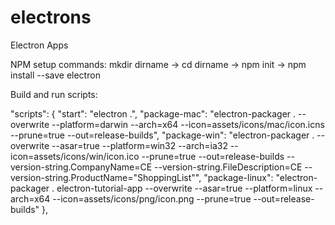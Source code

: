 # electrons
Electron Apps

NPM setup commands:
mkdir dirname ->
cd dirname -> 
npm init ->
npm install --save electron

Build and run scripts:

"scripts": { "start": "electron .", "package-mac": "electron-packager . --overwrite --platform=darwin --arch=x64 --icon=assets/icons/mac/icon.icns --prune=true --out=release-builds", "package-win": "electron-packager . --overwrite --asar=true --platform=win32 --arch=ia32 --icon=assets/icons/win/icon.ico --prune=true --out=release-builds --version-string.CompanyName=CE --version-string.FileDescription=CE --version-string.ProductName="ShoppingList"",
"package-linux": "electron-packager . electron-tutorial-app --overwrite --asar=true --platform=linux --arch=x64 --icon=assets/icons/png/icon.png --prune=true --out=release-builds" },


